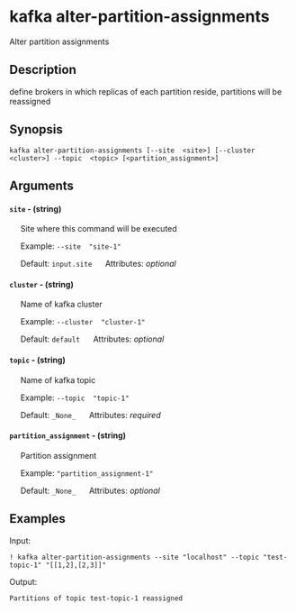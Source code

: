 # kafka alter-partition-assignments

Alter partition assignments

## Description

define brokers in which replicas of each partition reside, partitions will be reassigned

## Synopsis

`kafka alter-partition-assignments [--site  <site>] [--cluster  <cluster>] --topic  <topic> [<partition_assignment>]`

## Arguments


#### `site` - (string)

&nbsp;&nbsp;&nbsp;&nbsp; Site where this command will be executed  

&nbsp;&nbsp;&nbsp;&nbsp; Example:  `--site  "site-1"`

&nbsp;&nbsp;&nbsp;&nbsp; Default: `input.site`
&nbsp;&nbsp;&nbsp;&nbsp; Attributes: _optional_  


#### `cluster` - (string)

&nbsp;&nbsp;&nbsp;&nbsp; Name of kafka cluster  

&nbsp;&nbsp;&nbsp;&nbsp; Example:  `--cluster  "cluster-1"`

&nbsp;&nbsp;&nbsp;&nbsp; Default: `default`
&nbsp;&nbsp;&nbsp;&nbsp; Attributes: _optional_  


#### `topic` - (string)

&nbsp;&nbsp;&nbsp;&nbsp; Name of kafka topic  

&nbsp;&nbsp;&nbsp;&nbsp; Example:  `--topic  "topic-1"`

&nbsp;&nbsp;&nbsp;&nbsp; Default: `_None_`
&nbsp;&nbsp;&nbsp;&nbsp; Attributes: _required_  


#### `partition_assignment` - (string)

&nbsp;&nbsp;&nbsp;&nbsp; Partition assignment  

&nbsp;&nbsp;&nbsp;&nbsp; Example:  `"partition_assignment-1"`

&nbsp;&nbsp;&nbsp;&nbsp; Default: `_None_`
&nbsp;&nbsp;&nbsp;&nbsp; Attributes: _optional_  



## Examples

Input: 
```
! kafka alter-partition-assignments --site "localhost" --topic "test-topic-1" "[[1,2],[2,3]]"
```
Output: 
```
Partitions of topic test-topic-1 reassigned
```

